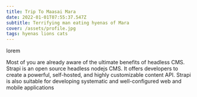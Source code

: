 ```yaml
---
title: Trip To Maasai Mara
date: 2022-01-01T07:55:37.547Z
subtitle: Terrifying man eating hyenas of Mara
cover: /assets/profile.jpg
tags: hyenas lions cats
---
```

lorem 

Most of you are already aware of the ultimate benefits of headless CMS. Strapi is an open source headless nodejs CMS. It offers developers to create a powerful, self-hosted, and highly customizable content API. Strapi is also suitable for developing systematic and well-configured web and mobile applications